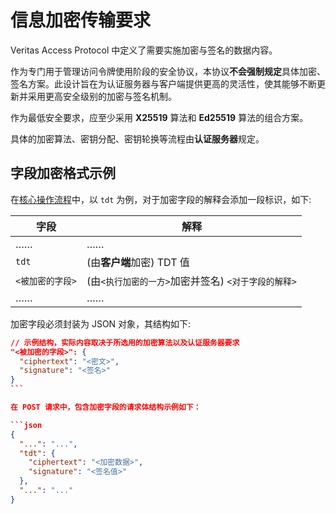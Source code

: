 # 信息加密传输要求

Veritas Access Protocol 中定义了需要实施加密与签名的数据内容。

作为专门用于管理访问令牌使用阶段的安全协议，本协议**不会强制规定**具体加密、签名方案。此设计旨在为认证服务器与客户端提供更高的灵活性，使其能够不断更新并采用更高安全级别的加密与签名机制。

作为最低安全要求，应至少采用 **X25519** 算法和 **Ed25519** 算法的组合方案。

具体的加密算法、密钥分配、密钥轮换等流程由**认证服务器**规定。

## 字段加密格式示例

在[核心操作流程](./Core.md#核心操作流程)中，以 `tdt` 为例，对于加密字段的解释会添加一段标识，如下:

| 字段             | 解释                                                |
| ---------------- | --------------------------------------------------- |
| ……               | ……                                                  |
| `tdt`            | (由**客户端**加密) TDT 值                           |
| `<被加密的字段>` | (由`<执行加密的一方>`加密并签名) `<对于字段的解释>` |
| ……               | ……                                                  |

加密字段必须封装为 JSON 对象，其结构如下:

````json
// 示例结构，实际内容取决于所选用的加密算法以及认证服务器要求
"<被加密的字段>": {
  "ciphertext": "<密文>",
  "signature": "<签名>"
}
```

在 POST 请求中，包含加密字段的请求体结构示例如下：

```json
{
  "...": "...",
  "tdt": {
    "ciphertext": "<加密数据>",
    "signature": "<签名值>"
  },
  "...": "..."
}
````
